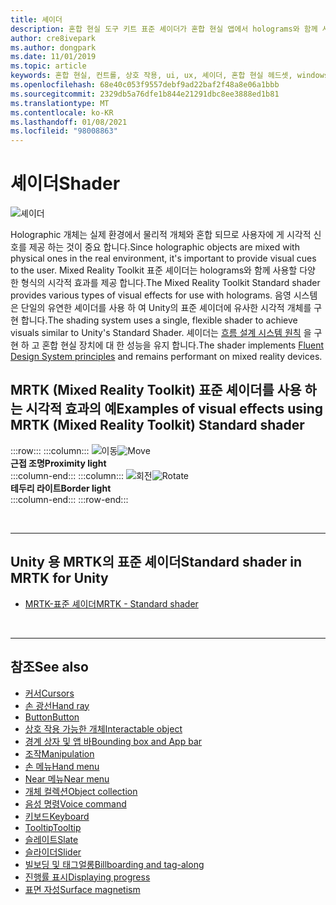 ```yaml
---
title: 셰이더
description: 혼합 현실 도구 키트 표준 셰이더가 혼합 현실 앱에서 holograms와 함께 사용할 수 있는 다양 한 유형의 시각적 효과를 제공 하는 방법에 대해 알아봅니다.
author: cre8ivepark
ms.author: dongpark
ms.date: 11/01/2019
ms.topic: article
keywords: 혼합 현실, 컨트롤, 상호 작용, ui, ux, 셰이더, 혼합 현실 헤드셋, windows mixed Reality 헤드셋, 가상 현실 헤드셋, HoloLens, MRTK, 혼합 현실 도구 키트, 시각적 효과
ms.openlocfilehash: 68e40c053f9557debf9ad22baf2f48a8e06a1bbb
ms.sourcegitcommit: 2329db5a76dfe1b844e21291dbc8ee3888ed1b81
ms.translationtype: MT
ms.contentlocale: ko-KR
ms.lasthandoff: 01/08/2021
ms.locfileid: "98008863"
---
```

# <a name="shader"></a><span data-ttu-id="1149f-104">셰이더</span><span class="sxs-lookup"><span data-stu-id="1149f-104">Shader</span></span>

![셰이더](images/UX_Hero_StandardShader.jpg)

<span data-ttu-id="1149f-106">Holographic 개체는 실제 환경에서 물리적 개체와 혼합 되므로 사용자에 게 시각적 신호를 제공 하는 것이 중요 합니다.</span><span class="sxs-lookup"><span data-stu-id="1149f-106">Since holographic objects are mixed with physical ones in the real environment, it's important to provide visual cues to the user.</span></span> <span data-ttu-id="1149f-107">Mixed Reality Toolkit 표준 셰이더는 holograms와 함께 사용할 다양 한 형식의 시각적 효과를 제공 합니다.</span><span class="sxs-lookup"><span data-stu-id="1149f-107">The Mixed Reality Toolkit Standard shader provides various types of visual effects for use with holograms.</span></span> <span data-ttu-id="1149f-108">음영 시스템은 단일의 유연한 셰이더를 사용 하 여 Unity의 표준 셰이더에 유사한 시각적 개체를 구현 합니다.</span><span class="sxs-lookup"><span data-stu-id="1149f-108">The shading system uses a single, flexible shader to achieve visuals similar to Unity's Standard Shader.</span></span> <span data-ttu-id="1149f-109">셰이더는 [흐름 설계 시스템 원칙](https://www.microsoft.com/design/fluent/#/) 을 구현 하 고 혼합 현실 장치에 대 한 성능을 유지 합니다.</span><span class="sxs-lookup"><span data-stu-id="1149f-109">The shader implements [Fluent Design System principles](https://www.microsoft.com/design/fluent/#/) and remains performant on mixed reality devices.</span></span>
<br>

## <a name="examples-of-visual-effects-using-mrtk-mixed-reality-toolkit-standard-shader"></a><span data-ttu-id="1149f-110">MRTK (Mixed Reality Toolkit) 표준 셰이더를 사용 하는 시각적 효과의 예</span><span class="sxs-lookup"><span data-stu-id="1149f-110">Examples of visual effects using MRTK (Mixed Reality Toolkit) Standard shader</span></span> 
:::row:::
    :::column:::
       <span data-ttu-id="1149f-111">![이동](images/UX_Button_Affordance_ProximityLight.jpg)</span><span class="sxs-lookup"><span data-stu-id="1149f-111">![Move](images/UX_Button_Affordance_ProximityLight.jpg)</span></span><br>
       <span data-ttu-id="1149f-112">**근접 조명**</span><span class="sxs-lookup"><span data-stu-id="1149f-112">**Proximity light**</span></span><br>
    :::column-end:::
    :::column:::
       <span data-ttu-id="1149f-113">![회전](images/UX_Button_Affordance_FocusHighlight.jpg)</span><span class="sxs-lookup"><span data-stu-id="1149f-113">![Rotate](images/UX_Button_Affordance_FocusHighlight.jpg)</span></span><br>
        <span data-ttu-id="1149f-114">**테두리 라이트**</span><span class="sxs-lookup"><span data-stu-id="1149f-114">**Border light**</span></span><br>
    :::column-end:::
:::row-end:::

<br>

---

## <a name="standard-shader-in-mrtk-for-unity"></a><span data-ttu-id="1149f-115">Unity 용 MRTK의 표준 셰이더</span><span class="sxs-lookup"><span data-stu-id="1149f-115">Standard shader in MRTK for Unity</span></span>

* [<span data-ttu-id="1149f-116">MRTK-표준 셰이더</span><span class="sxs-lookup"><span data-stu-id="1149f-116">MRTK - Standard shader</span></span>](https://microsoft.github.io/MixedRealityToolkit-Unity/Documentation/README_MRTKStandardShader.html)

<br>

---

## <a name="see-also"></a><span data-ttu-id="1149f-117">참조</span><span class="sxs-lookup"><span data-stu-id="1149f-117">See also</span></span>

* [<span data-ttu-id="1149f-118">커서</span><span class="sxs-lookup"><span data-stu-id="1149f-118">Cursors</span></span>](cursors.md)
* [<span data-ttu-id="1149f-119">손 광선</span><span class="sxs-lookup"><span data-stu-id="1149f-119">Hand ray</span></span>](point-and-commit.md)
* [<span data-ttu-id="1149f-120">Button</span><span class="sxs-lookup"><span data-stu-id="1149f-120">Button</span></span>](button.md)
* [<span data-ttu-id="1149f-121">상호 작용 가능한 개체</span><span class="sxs-lookup"><span data-stu-id="1149f-121">Interactable object</span></span>](interactable-object.md)
* [<span data-ttu-id="1149f-122">경계 상자 및 앱 바</span><span class="sxs-lookup"><span data-stu-id="1149f-122">Bounding box and App bar</span></span>](app-bar-and-bounding-box.md)
* [<span data-ttu-id="1149f-123">조작</span><span class="sxs-lookup"><span data-stu-id="1149f-123">Manipulation</span></span>](direct-manipulation.md)
* [<span data-ttu-id="1149f-124">손 메뉴</span><span class="sxs-lookup"><span data-stu-id="1149f-124">Hand menu</span></span>](hand-menu.md)
* [<span data-ttu-id="1149f-125">Near 메뉴</span><span class="sxs-lookup"><span data-stu-id="1149f-125">Near menu</span></span>](near-menu.md)
* [<span data-ttu-id="1149f-126">개체 컬렉션</span><span class="sxs-lookup"><span data-stu-id="1149f-126">Object collection</span></span>](object-collection.md)
* [<span data-ttu-id="1149f-127">음성 명령</span><span class="sxs-lookup"><span data-stu-id="1149f-127">Voice command</span></span>](voice-input.md)
* [<span data-ttu-id="1149f-128">키보드</span><span class="sxs-lookup"><span data-stu-id="1149f-128">Keyboard</span></span>](keyboard.md)
* [<span data-ttu-id="1149f-129">Tooltip</span><span class="sxs-lookup"><span data-stu-id="1149f-129">Tooltip</span></span>](tooltip.md)
* [<span data-ttu-id="1149f-130">슬레이트</span><span class="sxs-lookup"><span data-stu-id="1149f-130">Slate</span></span>](slate.md)
* [<span data-ttu-id="1149f-131">슬라이더</span><span class="sxs-lookup"><span data-stu-id="1149f-131">Slider</span></span>](slider.md)
* [<span data-ttu-id="1149f-132">빌보딩 및 태그얼롱</span><span class="sxs-lookup"><span data-stu-id="1149f-132">Billboarding and tag-along</span></span>](billboarding-and-tag-along.md)
* [<span data-ttu-id="1149f-133">진행률 표시</span><span class="sxs-lookup"><span data-stu-id="1149f-133">Displaying progress</span></span>](progress.md)
* [<span data-ttu-id="1149f-134">표면 자성</span><span class="sxs-lookup"><span data-stu-id="1149f-134">Surface magnetism</span></span>](surface-magnetism.md)
